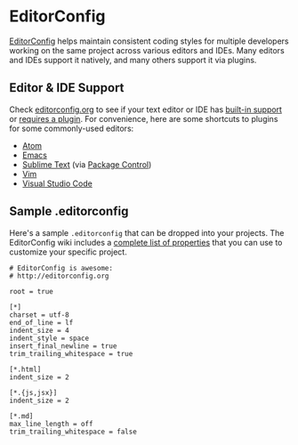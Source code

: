 # EditorConfig

[EditorConfig](https://editorconfig.org/) helps maintain consistent coding styles for multiple developers working on the same project across various editors and IDEs. Many editors and IDEs support it natively, and many others support it via plugins.

## Editor & IDE Support

Check [editorconfig.org](https://editorconfig.org/) to see if your text editor or IDE has [built-in support](https://editorconfig.org/#pre-installed) or [requires a plugin](https://editorconfig.org/#download). For convenience, here are some shortcuts to plugins for some commonly-used editors:

* [Atom](https://github.com/sindresorhus/atom-editorconfig#readme)
* [Emacs](https://github.com/editorconfig/editorconfig-emacs#readme)
* [Sublime Text](https://github.com/sindresorhus/editorconfig-sublime#readme) (via [Package Control](https://packagecontrol.io/packages/EditorConfig))
* [Vim](https://github.com/editorconfig/editorconfig-vim#readme)
* [Visual Studio Code](https://marketplace.visualstudio.com/items?itemName=EditorConfig.EditorConfig)

## Sample .editorconfig

Here's a sample `.editorconfig` that can be dropped into your projects. The EditorConfig wiki includes a [complete list of properties](https://github.com/editorconfig/editorconfig/wiki/EditorConfig-Properties) that you can use to customize your specific project.

```
# EditorConfig is awesome:
# http://editorconfig.org

root = true

[*]
charset = utf-8
end_of_line = lf
indent_size = 4
indent_style = space
insert_final_newline = true
trim_trailing_whitespace = true

[*.html]
indent_size = 2

[*.{js,jsx}]
indent_size = 2

[*.md]
max_line_length = off
trim_trailing_whitespace = false
```
